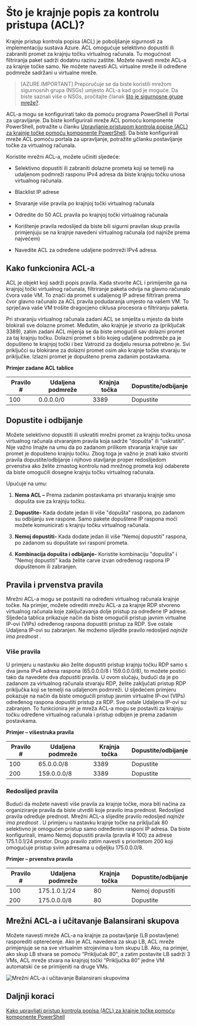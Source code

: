 <properties
   pageTitle="Što je na mreži pristup kontrola popisa (ACL)?"
   description="Dodatne informacije o ACL-a"
   services="virtual-network"
   documentationCenter="na"
   authors="jimdial"
   manager="carmonm"
   editor="tysonn" />
<tags
   ms.service="virtual-network"
   ms.devlang="na"
   ms.topic="article"
   ms.tgt_pltfrm="na"
   ms.workload="infrastructure-services"
   ms.date="03/15/2016"
   ms.author="jdial" />

# <a name="what-is-an-endpoint-access-control-list-acls"></a>Što je krajnje popis za kontrolu pristupa (ACL)?

Krajnje pristup kontrola popisa (ACL) je poboljšanje sigurnosti za implementaciju sustava Azure. ACL omogućuje selektivno dopustiti ili zabraniti promet za krajnju točku virtualnog računala. Tu mogućnost filtriranja paket sadrži dodatnu razinu zaštite. Možete navesti mreže ACL-a za krajnje točke samo. Ne možete navesti ACL virtualne mreže ili određene podmreže sadržani u virtualne mreže.

> [AZURE.IMPORTANT] Preporučuje se da biste koristili mrežom sigurnosnih grupa (NSGs) umjesto ACL-a kad god je moguće. Da biste saznali više o NSGs, pročitajte članak [što je sigurnosne grupe mreže?](virtual-networks-nsg.md).

ACL-a mogu se konfigurirati tako da pomoću programa PowerShell ili Portal za upravljanje. Da biste konfigurirali mreže ACL pomoću komponente PowerShell, potražite u članku [Upravljanje pristupom kontrola popise (ACL) za krajnje točke pomoću komponente PowerShell](virtual-networks-acl-powershell.md). Da biste konfigurirali mreže ACL pomoću portala za upravljanje, potražite [u](../virtual-machines/virtual-machines-windows-classic-setup-endpoints.md)članku postavljanje točke za virtualnog računala.

Koristite mrežni ACL-a, možete učiniti sljedeće:

- Selektivno dopustiti ili zabraniti dolazne prometa koji se temelji na udaljenom podmreži rasponu IPv4 adresa da biste krajnju točku unosa virtualnog računala.

- Blacklist IP adrese

- Stvaranje više pravila po krajnjoj točki virtualnog računala

- Odredite do 50 ACL pravila po krajnjoj točki virtualnog računala

- Korištenje pravila redoslijed da biste bili sigurni pravilan skup pravila primjenjuju se na krajnje navedeni virtualnog računala (od najniže prema najvećem)

- Navedite ACL za određene udaljene podmreži IPv4 adresa.

## <a name="how-acls-work"></a>Kako funkcionira ACL-a

ACL je objekt koji sadrži popis pravila. Kada stvorite ACL i primijenite ga na krajnjoj točki virtualnog računala, filtriranje paketa odvija na glavno računalo čvora vaše VM. To znači da promet s udaljenog IP adrese filtriran prema čvor glavno računalo za ACL pravila podudaranja umjesto na vašem VM. To sprječava vaše VM trošite dragocjeno ciklusa procesora o filtriranju paketa.

Pri stvaranju virtualnog računala zadani ACL se smješta u mjesto da biste blokirali sve dolazne promet. Međutim, ako krajnje je stvorio za (priključak 3389), zatim zadani ACL mijenja se da biste omogućili sav dolazni promet za taj krajnju točku. Dolazni promet s bilo kojeg udaljene podmreže pa je dopušteno te krajnjoj točki i bez Vatrozid za dodjelu resursa potrebno je. Svi priključci su blokirane za dolazni promet osim ako krajnje točke stvaraju te priključke. Izlazni promet je dopušteno prema zadanim postavkama.

**Primjer zadane ACL tablice**

| **Pravilo #** | **Udaljena podmreže** | **Krajnja točka** | **Dopustite/odbijanje** |
|--------|---------------|----------|-------------|
| 100    | 0.0.0.0/0     | 3389     | Dopustite      |

## <a name="permit-and-deny"></a>Dopustite i odbijanje

Možete selektivno dopustiti ili uskratiti mrežni promet za krajnju točku unosa virtualnog računala stvaranjem pravila koja sadrže "dopušta" ili "uskratiti". Nije važno Imajte na umu da po zadanom prilikom stvaranja krajnje sav promet je dopušteno krajnju točku. Zbog toga je važno je znati kako stvoriti pravila dopustite/odbijanje i njihovo stavljanje proper redoslijedom prvenstva ako želite zrnastog kontrolu nad mrežnog prometa koji odaberete da biste omogućili dosegne krajnju točku virtualnog računala.

Upućuje na umu:

1. **Nema ACL –** Prema zadanim postavkama pri stvaranju krajnje smo dopušta sve za krajnju točku.

1. **Dopustite-** Kada dodate jedan ili više "dopušta" raspona, po zadanom su odbijanju sve raspone. Samo pakete dopuštene IP raspona moći možete komunicirati s krajnju točku virtualnog računala.

1. **Nemoj dopustiti-** Kada dodate jedan ili više "Nemoj dopustiti" raspona, po zadanom su dopuštate svi rasponi prometa.

1. **Kombinacija dopušta i odbijanje-** Koristite kombinaciju "dopušta" i "Nemoj dopustiti" kada želite carve izvan određenog raspona IP dopuštenom ili zabranjen.

## <a name="rules-and-rule-precedence"></a>Pravila i prvenstva pravila

Mrežni ACL-a mogu se postaviti na određeni virtualnog računala krajnje točke. Na primjer, možete odrediti mrežu ACL-a za krajnje RDP stvoreno virtualnog računala koje zaključavanja dolje pristup za određene IP adrese. Sljedeća tablica prikazuje način da biste omogućili pristup javnim virtualne IP-ovi (VIPs) određenog raspona dopustiti pristup za RDP. Sve ostale Udaljena IP-ovi su zabranjen. Ne možemo slijedite pravilo redosljed *najniže ima prednost* .

### <a name="multiple-rules"></a>Više pravila

U primjeru u nastavku ako želite dopustiti pristup krajnju točku RDP samo s dva javna IPv4 adresa raspona (65.0.0.0/8 i 159.0.0.0/8), to možete postići tako da navedete dva *dopustiti* pravila. U ovom slučaju, budući da je po zadanom za virtualnog računala stvaraju RDP, želite zaključati pristup RDP priključka koji se temelji na udaljenom podmreži. U sljedećem primjeru pokazuje na način da biste omogućili pristup javnim virtualne IP-ovi (VIPs) određenog raspona dopustiti pristup za RDP. Sve ostale Udaljena IP-ovi su zabranjen. To funkcionira jer je mreža ACL-a mogu se postaviti za krajnju točku određene virtualnog računala i pristup odbijen je prema zadanim postavkama.

**Primjer – višestruka pravila**

| **Pravilo #** | **Udaljena podmreže** | **Krajnja točka** | **Dopustite/odbijanje** |
|--------|---------------|----------|-------------|
| 100    | 65.0.0.0/8    | 3389     | Dopustite      |
| 200    | 159.0.0.0/8   | 3389     | Dopustite      |

### <a name="rule-order"></a>Redoslijed pravila

Budući da možete navesti više pravila za krajnje točke, mora biti načina za organiziranje pravila da biste utvrdili koje pravilo ima prednost. Redoslijed pravila određuje prednost. Mrežni ACL-a slijedite pravilo redosljed *najniže ima prednost* . U primjeru u nastavku krajnje točke na priključak 80 selektivno je omogućen pristup samo određenim rasponi IP adresa. Da biste konfigurirali, imamo Nemoj dopustiti pravila (pravila \# 100) za adrese 175.1.0.1/24 prostor. Drugo pravilo zatim navesti s prioritetom 200 koji omogućuje pristup svim adresama u odjeljku 175.0.0.0/8.

**Primjer – prvenstva pravila**

| **Pravilo #** | **Udaljena podmreže** | **Krajnja točka** | **Dopustite/odbijanje** |
|--------|---------------|----------|-------------|
| 100    | 175.1.0.1/24  | 80       | Nemoj dopustiti        |
| 200    | 175.0.0.0/8   | 80       | Dopustite      |

## <a name="network-acls-and-load-balanced-sets"></a>Mrežni ACL-a i učitavanje Balansirani skupova

Možete navesti mreže ACL-a na krajnje za postavljanje (LB postavljene) rasporediti opterećenje. Ako je ACL navedena za skup LB, ACL mreže primjenjuje se na sve virtualnim strojevima u tom skupu LB. Ako, na primjer, ako skup LB stvara se pomoću "Priključak 80", a zatim postavite LB sadrži 3 VMs, ACL mreže stvara na krajnjoj točki "Priključka 80" jedne VM automatski će se primijeniti na druge VMs.

![Mrežni ACL-a i učitavanje Balansirani skupovima](./media/virtual-networks-acl/IC674733.png)

## <a name="next-steps"></a>Daljnji koraci

[Kako upravljati pristup kontrola popisa (ACL) za krajnje točke pomoću komponente PowerShell](virtual-networks-acl-powershell.md)
